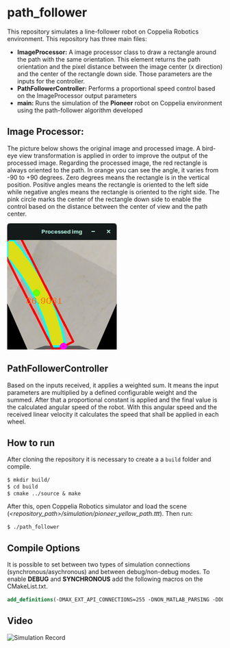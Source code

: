 # path_follower
This repository simulates a line-follower robot on Coppelia Robotics environment.
This repository has three main files: 
* **ImageProcessor:** A image processor class to draw a rectangle around the path with the same orientation. This element returns the path orientation and the pixel distance between the image center (x direction) and the center of the rectangle down side. Those parameters are the inputs for the controller.
* **PathFollowerController:** Performs a proportional speed control based on the ImageProcessor output parameters
* **main:** Runs the simulation of the **Pioneer** robot on Coppelia environment using the path-follower algorithm developed

## Image Processor:
The picture below shows the original image and processed image. 
A bird-eye view transformation is applied in order to improve the output of the processed image. 
Regarding the processed image, the red rectangle is always oriented to the path. In orange you can see the angle, it varies from -90 to +90 degrees. Zero degrees means the rectangle is in the vertical position. Positive angles means the rectangle is oriented to the left side while negative angles means the rectangle is oriented to the right side.
The pink circle marks the center of the rectangle down side to enable the control based on the distance between the center of view and the path center. 


![Processed Frame](/media/processed_frame.png)

## PathFollowerController
Based on the inputs received, it applies a weighted sum. It means the input parameters are multiplied by a defined configurable weight and the summed. After that a proportional constant is applied and the final value is the calculated angular speed of the robot. With this angular speed and the received linear velocity it calculates the speed that shall be applied in each wheel.

## How to run
After cloning the repository it is necessary to create a a `build` folder and compile.

```shell
$ mkdir build/
$ cd build
$ cmake ../source & make
```

After this, open Coppelia Robotics simulator and load the scene (*<repository_path>/simulation/pioneer_yellow_path.ttt*). Then run:
```shell
$ ./path_follower
```
## Compile Options

It is possible to set between two types of simulation connections (synchronous/asychronous) and between debug/non-debug modes. To enable **DEBUG** and **SYNCHRONOUS** add the following macros on the CMakeList.txt.

```cmake
add_definitions(-DMAX_EXT_API_CONNECTIONS=255 -DNON_MATLAB_PARSING -DDO_NOT_USE_SHARED_MEMORY -DDEBUG -DSYNCHRONOUS)
```

## Video

![Simulation Record](/media/simulation.gif)


